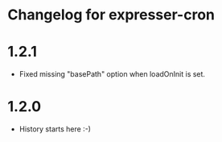 # Changelog for expresser-cron

1.2.1
=====
* Fixed missing "basePath" option when loadOnInit is set.

1.2.0
=====
* History starts here :-)
